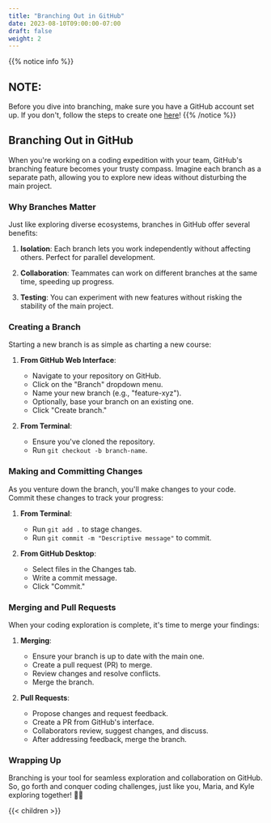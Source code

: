 ```yaml
---
title: "Branching Out in GitHub"
date: 2023-08-10T09:00:00-07:00
draft: false
weight: 2
---
```


{{% notice info %}}
## NOTE:
Before you dive into branching, make sure you have a GitHub account set up. If you don't, follow the steps to create one [here](#activity-1)!
{{% /notice %}}

## Branching Out in GitHub

When you're working on a coding expedition with your team, GitHub's branching feature becomes your trusty compass. Imagine each branch as a separate path, allowing you to explore new ideas without disturbing the main project.

### Why Branches Matter

Just like exploring diverse ecosystems, branches in GitHub offer several benefits:

1. **Isolation**: Each branch lets you work independently without affecting others. Perfect for parallel development.

2. **Collaboration**: Teammates can work on different branches at the same time, speeding up progress.

3. **Testing**: You can experiment with new features without risking the stability of the main project.

### Creating a Branch

Starting a new branch is as simple as charting a new course:

1. **From GitHub Web Interface**:
   - Navigate to your repository on GitHub.
   - Click on the "Branch" dropdown menu.
   - Name your new branch (e.g., "feature-xyz").
   - Optionally, base your branch on an existing one.
   - Click "Create branch."

2. **From Terminal**:
   - Ensure you've cloned the repository.
   - Run `git checkout -b branch-name`.

### Making and Committing Changes

As you venture down the branch, you'll make changes to your code. Commit these changes to track your progress:

1. **From Terminal**:
   - Run `git add .` to stage changes.
   - Run `git commit -m "Descriptive message"` to commit.

2. **From GitHub Desktop**:
   - Select files in the Changes tab.
   - Write a commit message.
   - Click "Commit."

### Merging and Pull Requests

When your coding exploration is complete, it's time to merge your findings:

1. **Merging**:
   - Ensure your branch is up to date with the main one.
   - Create a pull request (PR) to merge.
   - Review changes and resolve conflicts.
   - Merge the branch.

2. **Pull Requests**:
   - Propose changes and request feedback.
   - Create a PR from GitHub's interface.
   - Collaborators review, suggest changes, and discuss.
   - After addressing feedback, merge the branch.

### Wrapping Up

Branching is your tool for seamless exploration and collaboration on GitHub. So, go forth and conquer coding challenges, just like you, Maria, and Kyle exploring together! 🚀🌟

{{< children >}}
